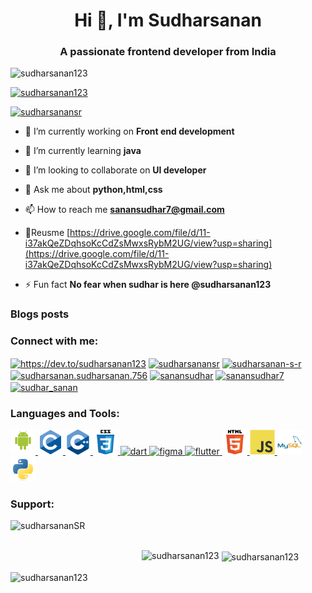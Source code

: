 <h1 align="center">Hi 👋, I'm Sudharsanan</h1>
<h3 align="center">A passionate frontend developer from India</h3>

<p align="left"> <img src="https://komarev.com/ghpvc/?username=sudharsanan123&label=Profile%20views&color=0e75b6&style=flat" alt="sudharsanan123" /> </p>

<p align="left"> <a href="https://github.com/ryo-ma/github-profile-trophy"><img src="https://github-profile-trophy.vercel.app/?username=sudharsanan123" alt="sudharsanan123" /></a> </p>

<p align="left"> <a href="https://twitter.com/sudharsanansr" target="blank"><img src="https://img.shields.io/twitter/follow/sudharsanansr?logo=twitter&style=for-the-badge" alt="sudharsanansr" /></a> </p>

- 🔭 I’m currently working on **Front end development**

- 🌱 I’m currently learning **java**

- 👯 I’m looking to collaborate on **UI developer**

- 💬 Ask me about **python,html,css**

- 📫 How to reach me **sanansudhar7@gmail.com**

- 📄Reusme [https://drive.google.com/file/d/11-i37akQeZDqhsoKcCdZsMwxsRybM2UG/view?usp=sharing](https://drive.google.com/file/d/11-i37akQeZDqhsoKcCdZsMwxsRybM2UG/view?usp=sharing)

- ⚡ Fun fact **No fear when sudhar is here @sudharsanan123**

### Blogs posts
<!-- BLOG-POST-LIST:START -->
<!-- BLOG-POST-LIST:END -->

<h3 align="left">Connect with me:</h3>
<p align="left">
<a href="https://dev.to/https://dev.to/sudharsanan123" target="blank"><img align="center" src="https://raw.githubusercontent.com/rahuldkjain/github-profile-readme-generator/master/src/images/icons/Social/devto.svg" alt="https://dev.to/sudharsanan123" height="30" width="40" /></a>
<a href="https://twitter.com/sudharsanansr" target="blank"><img align="center" src="https://raw.githubusercontent.com/rahuldkjain/github-profile-readme-generator/master/src/images/icons/Social/twitter.svg" alt="sudharsanansr" height="30" width="40" /></a>
<a href="https://linkedin.com/in/sudharsanan-s-r" target="blank"><img align="center" src="https://raw.githubusercontent.com/rahuldkjain/github-profile-readme-generator/master/src/images/icons/Social/linked-in-alt.svg" alt="sudharsanan-s-r" height="30" width="40" /></a>
<a href="https://fb.com/sudharsanan.sudharsanan.756" target="blank"><img align="center" src="https://raw.githubusercontent.com/rahuldkjain/github-profile-readme-generator/master/src/images/icons/Social/facebook.svg" alt="sudharsanan.sudharsanan.756" height="30" width="40" /></a>
<a href="https://www.codechef.com/users/sanansudhar" target="blank"><img align="center" src="https://cdn.jsdelivr.net/npm/simple-icons@3.1.0/icons/codechef.svg" alt="sanansudhar" height="30" width="40" /></a>
<a href="https://www.hackerrank.com/sanansudhar7" target="blank"><img align="center" src="https://raw.githubusercontent.com/rahuldkjain/github-profile-readme-generator/master/src/images/icons/Social/hackerrank.svg" alt="sanansudhar7" height="30" width="40" /></a>
<a href="https://www.leetcode.com/sudhar_sanan" target="blank"><img align="center" src="https://raw.githubusercontent.com/rahuldkjain/github-profile-readme-generator/master/src/images/icons/Social/leet-code.svg" alt="sudhar_sanan" height="30" width="40" /></a>
</p>

<h3 align="left">Languages and Tools:</h3>
<p align="left"> <a href="https://developer.android.com" target="_blank" rel="noreferrer"> <img src="https://raw.githubusercontent.com/devicons/devicon/master/icons/android/android-original-wordmark.svg" alt="android" width="40" height="40"/> </a> <a href="https://www.cprogramming.com/" target="_blank" rel="noreferrer"> <img src="https://raw.githubusercontent.com/devicons/devicon/master/icons/c/c-original.svg" alt="c" width="40" height="40"/> </a> <a href="https://www.w3schools.com/cpp/" target="_blank" rel="noreferrer"> <img src="https://raw.githubusercontent.com/devicons/devicon/master/icons/cplusplus/cplusplus-original.svg" alt="cplusplus" width="40" height="40"/> </a> <a href="https://www.w3schools.com/css/" target="_blank" rel="noreferrer"> <img src="https://raw.githubusercontent.com/devicons/devicon/master/icons/css3/css3-original-wordmark.svg" alt="css3" width="40" height="40"/> </a> <a href="https://dart.dev" target="_blank" rel="noreferrer"> <img src="https://www.vectorlogo.zone/logos/dartlang/dartlang-icon.svg" alt="dart" width="40" height="40"/> </a> <a href="https://www.figma.com/" target="_blank" rel="noreferrer"> <img src="https://www.vectorlogo.zone/logos/figma/figma-icon.svg" alt="figma" width="40" height="40"/> </a> <a href="https://flutter.dev" target="_blank" rel="noreferrer"> <img src="https://www.vectorlogo.zone/logos/flutterio/flutterio-icon.svg" alt="flutter" width="40" height="40"/> </a> <a href="https://www.w3.org/html/" target="_blank" rel="noreferrer"> <img src="https://raw.githubusercontent.com/devicons/devicon/master/icons/html5/html5-original-wordmark.svg" alt="html5" width="40" height="40"/> </a> <a href="https://developer.mozilla.org/en-US/docs/Web/JavaScript" target="_blank" rel="noreferrer"> <img src="https://raw.githubusercontent.com/devicons/devicon/master/icons/javascript/javascript-original.svg" alt="javascript" width="40" height="40"/> </a> <a href="https://www.mysql.com/" target="_blank" rel="noreferrer"> <img src="https://raw.githubusercontent.com/devicons/devicon/master/icons/mysql/mysql-original-wordmark.svg" alt="mysql" width="40" height="40"/> </a> <a href="https://www.python.org" target="_blank" rel="noreferrer"> <img src="https://raw.githubusercontent.com/devicons/devicon/master/icons/python/python-original.svg" alt="python" width="40" height="40"/> </a> </p>

<h3 align="left">Support:</h3>
<p><a href="https://www.buymeacoffee.com/sudharsananSR"> <img align="left" src="https://cdn.buymeacoffee.com/buttons/v2/default-yellow.png" height="50" width="210" alt="sudharsananSR" /></a></p><br><br>

<p><img align="left" src="https://github-readme-stats.vercel.app/api/top-langs?username=sudharsanan123&show_icons=true&locale=en&layout=compact" alt="sudharsanan123" /></p>

<p>&nbsp;<img align="center" src="https://github-readme-stats.vercel.app/api?username=sudharsanan123&show_icons=true&locale=en" alt="sudharsanan123" /></p>

<p><img align="center" src="https://github-readme-streak-stats.herokuapp.com/?user=sudharsanan123&" alt="sudharsanan123" /></p>
